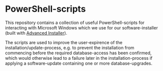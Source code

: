 # PowerShell-scripts
This repository contains a collection of useful PowerShell-scripts for interacting with Microsoft Windows which we use for our software-installer (built with [Advanced Installer](https://www.advancedinstaller.com/)).

The scripts are used to improve the user-expirence of the installation/update-process, e.g. to prevent the installation from commencing before the required database-access has been confirmed, which would otherwise lead to a failure later in the installation-process if applying a software-update containing one or more database-upgrades.
